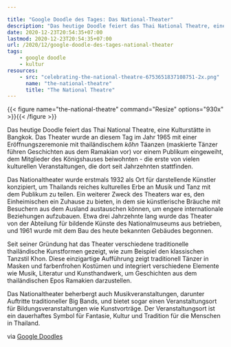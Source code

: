 ```yaml
---

title: "Google Doodle des Tages: Das National-Theater"
description: "Das heutige Doodle feiert das Thai National Theatre, eine Kulturstätte in der Bangkok. Das Theater wurde an diesem Tag im Jahr 1965 mit einer Eröffnungszeremonie mit thailändischem _kŏhn_ T&auml;anzen (maskierte Tänzer f&uuml;hren Geschichten aus dem Ramakian vor) vor einem Publikum eingeweiht."
date: 2020-12-23T20:54:35+07:00
lastmod: 2020-12-23T20:54:35+07:00
url: /2020/12/google-doodle-des-tages-national-theater
tags:
    - google doodle
    - kultur
resources:
    - src: "celebrating-the-national-theatre-6753651837108751-2x.png"
      name: "the-national-theatre"
      title: "The National Theatre"
---
```


{{< figure name="the-national-theatre" command="Resize" options="930x" >}}{{< /figure >}}

Das heutige Doodle feiert das Thai National Theatre, eine Kulturstätte in Bangkok. Das Theater wurde an diesem Tag im Jahr 1965 mit einer Eröffnungszeremonie mit thailändischem _kŏhn_ T&auml;anzen (maskierte Tänzer f&uuml;hren Geschichten aus dem Ramakian vor) vor einem Publikum eingeweiht, dem Mitglieder des Königshauses beiwohnten - die erste von vielen kulturellen Veranstaltungen, die dort seit Jahrzehnten stattfinden.

Das Nationaltheater wurde erstmals 1932 als Ort für darstellende Künstler konzipiert, um Thailands reiches kulturelles Erbe an Musik und Tanz mit dem Publikum zu teilen. Ein weiterer Zweck des Theaters war es, den Einheimischen ein Zuhause zu bieten, in dem sie künstlerische Bräuche mit Besuchern aus dem Ausland austauschen können, um engere internationale Beziehungen aufzubauen. Etwa drei Jahrzehnte lang wurde das Theater von der Abteilung für bildende Künste des Nationalmuseums aus betrieben, und 1961 wurde mit dem Bau des heute bekannten Gebäudes begonnen.

Seit seiner Gründung hat das Theater verschiedene traditionelle thailändische Kunstformen gezeigt, wie zum Beispiel den klassischen Tanzstil Khon. Diese einzigartige Aufführung zeigt traditionell Tänzer in Masken und farbenfrohen Kostümen und integriert verschiedene Elemente wie Musik, Literatur und Kunsthandwerk, um Geschichten aus dem thailändischen Epos Ramakien darzustellen.

Das Nationaltheater beherbergt auch Musikveranstaltungen, darunter Auftritte traditioneller Big Bands, und bietet sogar einen Veranstaltungsort für Bildungsveranstaltungen wie Kunstvorträge. Der Veranstaltungsort ist ein dauerhaftes Symbol für Fantasie, Kultur und Tradition für die Menschen in Thailand.

via [Google Doodles](https://www.google.com/doodles/celebrating-the-national-theatre)
